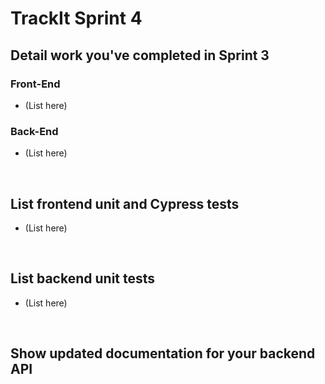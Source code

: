 # TrackIt Sprint 4

## Detail work you've completed in Sprint 3

### Front-End
* (List here)

### Back-End
* (List here)
<p>&nbsp;</p>

## List frontend unit and Cypress tests
* (List here)
<p>&nbsp;</p>

## List backend unit tests
* (List here)
<p>&nbsp;</p>

## Show updated documentation for your backend API 
